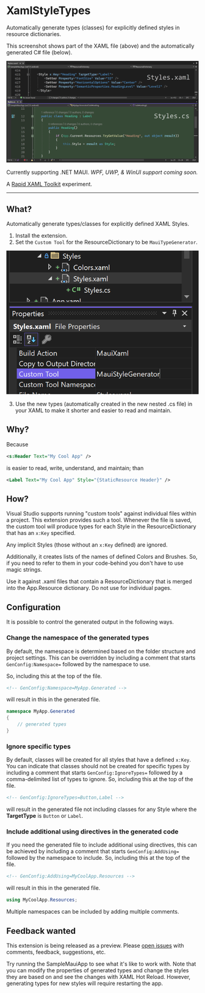 # XamlStyleTypes

Automatically generate types (classes) for explicitly defined styles in resource dictionaries.

This screenshot shows part of the XAML file (above) and the automatically generated C# file (below).

![screenshot showing a style and the accompanying generated calls](./assets/Style-and-generated-class.png)

Currently supporting .NET MAUI. _WPF, UWP, & WinUI support coming soon._

A [Rapid XAML Toolkit](https://github.com/mrlacey/rapid-xaml-toolkit) experiment.

---

## What?

Automatically generate types/classes for explicitly defined XAML Styles.

1. Install the extension.
2. Set the `Custom Tool` for the ResourceDictionary to be `MauiTypeGenerator`.

![screenshot showing the custom tool being specified](./assets/custom-tool.png)

3. Use the new types (automatically created in the new nested .cs file) in your XAML to make it shorter and easier to read and maintain.

## Why?

Because

```xml
<s:Header Text="My Cool App" />
```

is easier to read, write, understand, and maintain; than

```xml
<Label Text="My Cool App" Style="{StaticResource Header}" />
```

## How?

Visual Studio supports running "custom tools" against individual files within a project. This extension provides such a tool. Whenever the file is saved, the custom tool will produce types for each Style in the ResourceDictionary that has an `x:Key` specified.

Any implicit Styles (those without an `x:Key` defined) are ignored.

Additionally, it creates lists of the names of defined Colors and Brushes. So, if you need to refer to them in your code-behind you don't have to use magic strings.

Use it against .xaml files that contain a ResourceDictionary that is merged into the App.Resource dictionary. Do not use for individual pages.

## Configuration

It is possible to control the generated output in the following ways.

### Change the namespace of the generated types

By default, the namespace is determined based on the folder structure and project settings. This can be overridden by including a comment that starts `GenConfig:Namespace=` followed by the namespace to use.

So, including this at the top of the file.

```xml
<!-- GenConfig:Namespace=MyApp.Generated -->
```

will result in this in the generated file.

```cs
namespace MyApp.Generated
{
    // generated types
}
```

### Ignore specific types

By default, classes will be created for all styles that have a defined `x:Key`. You can indicate that classes should not be created for specific types by including a comment that starts `GenConfig:IgnoreTypes=` followed by a comma-delimited list of types to ignore.
So, including this at the top of the file.

```xml
<!-- GenConfig:IgnoreTypes=Button,Label -->
```

will result in the generated file not including classes for any Style where the **TargetType** is `Button` or `Label`.

### Include additional using directives in the generated code

If you need the generated file to include additional using directives, this can be achieved by including a comment that starts `GenConfig:AddUsing=` followed by the namespace to include.
So, including this at the top of the file.

```xml
<!-- GenConfig:AddUsing=MyCoolApp.Resources -->
```

will result in this in the generated file.

```cs
using MyCoolApp.Resources;
```

Multiple namespaces can be included by adding multiple comments.

## Feedback wanted

This extension is being released as a preview. Please [open issues](https://github.com/mrlacey/XamlStyleTypes/issues) with comments, feedback, suggestions, etc.

Try running the SampleMauiApp to see what it's like to work with. Note that you can modify the properties of generated types and change the styles they are based on and see the changes with XAML Hot Reload. However, generating types for new styles will require restarting the app.
